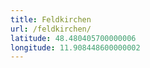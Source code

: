 ```yaml
---
title: Feldkirchen
url: /feldkirchen/
latitude: 48.480405700000006
longitude: 11.908448600000002
---
```

